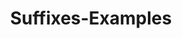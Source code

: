 ---
title: Suffixes-Examples
layout: revealjs-vocabulary
script: 
- studying
- working
- playing
- studied
- worked
- played
- generally
- easily
- hardly
- legally
- incredibly
- acessible
- divisible 
- admirable
- measurable
- capacity
- flexibility
- eternity
- violence
- dependence
- patience
---
